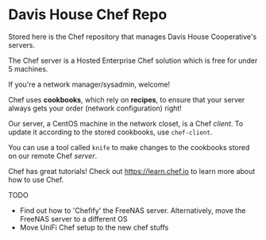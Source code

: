 Davis House Chef Repo
===========

Stored here is the Chef repository that manages Davis House Cooperative's servers.

The Chef server is a Hosted Enterprise Chef solution which is free for under 5 machines.

If you're a network manager/sysadmin, welcome!

Chef uses **cookbooks**, which rely on **recipes**, to ensure that your server always gets your order (network configuration) right!

Our server, a CentOS machine in the network closet, is a Chef *client*. To update it according to the stored cookbooks, use `chef-client`.

You can use a tool called `knife` to make changes to the cookbooks stored on our remote Chef *server*.

Chef has great tutorials! Check out https://learn.chef.io to learn more about how to use Chef. 

TODO
- Find out how to 'Chefify' the FreeNAS server. Alternatively, move the FreeNAS server to a different OS
- Move UniFi Chef setup to the new chef stuffs
